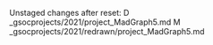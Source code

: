 Unstaged changes after reset:
D	_gsocprojects/2021/project_MadGraph5.md
M	_gsocprojects/2021/redrawn/project_MadGraph5.md
